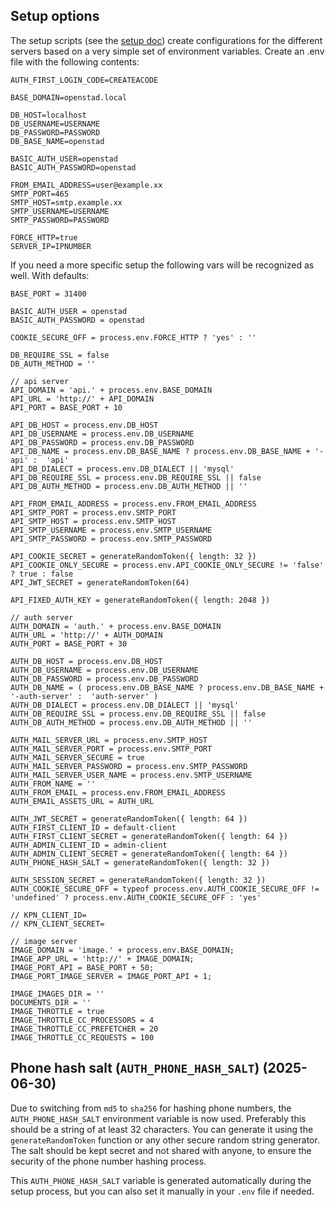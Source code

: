 ## Setup options

The setup scripts (see the [setup doc](./setup.md)) create configurations for the different servers based on a very simple set of environment variables. Create an .env file with the following contents:
```
AUTH_FIRST_LOGIN_CODE=CREATEACODE

BASE_DOMAIN=openstad.local

DB_HOST=localhost
DB_USERNAME=USERNAME
DB_PASSWORD=PASSWORD
DB_BASE_NAME=openstad

BASIC_AUTH_USER=openstad
BASIC_AUTH_PASSWORD=openstad

FROM_EMAIL_ADDRESS=user@example.xx
SMTP_PORT=465
SMTP_HOST=smtp.example.xx
SMTP_USERNAME=USERNAME
SMTP_PASSWORD=PASSWORD

FORCE_HTTP=true
SERVER_IP=IPNUMBER
```

If you need a more specific setup the following vars will be recognized as well. With defaults:

```
BASE_PORT = 31400

BASIC_AUTH_USER = openstad
BASIC_AUTH_PASSWORD = openstad

COOKIE_SECURE_OFF = process.env.FORCE_HTTP ? 'yes' : ''

DB_REQUIRE_SSL = false
DB_AUTH_METHOD = ''

// api server
API_DOMAIN = 'api.' + process.env.BASE_DOMAIN
API_URL = 'http://' + API_DOMAIN
API_PORT = BASE_PORT + 10

API_DB_HOST = process.env.DB_HOST
API_DB_USERNAME = process.env.DB_USERNAME
API_DB_PASSWORD = process.env.DB_PASSWORD
API_DB_NAME = process.env.DB_BASE_NAME ? process.env.DB_BASE_NAME + '-api' :  'api'
API_DB_DIALECT = process.env.DB_DIALECT || 'mysql'
API_DB_REQUIRE_SSL = process.env.DB_REQUIRE_SSL || false
API_DB_AUTH_METHOD = process.env.DB_AUTH_METHOD || ''

API_FROM_EMAIL_ADDRESS = process.env.FROM_EMAIL_ADDRESS
API_SMTP_PORT = process.env.SMTP_PORT
API_SMTP_HOST = process.env.SMTP_HOST
API_SMTP_USERNAME = process.env.SMTP_USERNAME
API_SMTP_PASSWORD = process.env.SMTP_PASSWORD

API_COOKIE_SECRET = generateRandomToken({ length: 32 })
API_COOKIE_ONLY_SECURE = process.env.API_COOKIE_ONLY_SECURE != 'false' ? true : false
API_JWT_SECRET = generateRandomToken(64)

API_FIXED_AUTH_KEY = generateRandomToken({ length: 2048 })

// auth server
AUTH_DOMAIN = 'auth.' + process.env.BASE_DOMAIN
AUTH_URL = 'http://' + AUTH_DOMAIN
AUTH_PORT = BASE_PORT + 30

AUTH_DB_HOST = process.env.DB_HOST
AUTH_DB_USERNAME = process.env.DB_USERNAME
AUTH_DB_PASSWORD = process.env.DB_PASSWORD
AUTH_DB_NAME = ( process.env.DB_BASE_NAME ? process.env.DB_BASE_NAME + '-auth-server' :  'auth-server' )
AUTH_DB_DIALECT = process.env.DB_DIALECT || 'mysql'
AUTH_DB_REQUIRE_SSL = process.env.DB_REQUIRE_SSL || false
AUTH_DB_AUTH_METHOD = process.env.DB_AUTH_METHOD || ''

AUTH_MAIL_SERVER_URL = process.env.SMTP_HOST
AUTH_MAIL_SERVER_PORT = process.env.SMTP_PORT
AUTH_MAIL_SERVER_SECURE = true
AUTH_MAIL_SERVER_PASSWORD = process.env.SMTP_PASSWORD
AUTH_MAIL_SERVER_USER_NAME = process.env.SMTP_USERNAME
AUTH_FROM_NAME = ''
AUTH_FROM_EMAIL = process.env.FROM_EMAIL_ADDRESS
AUTH_EMAIL_ASSETS_URL = AUTH_URL

AUTH_JWT_SECRET = generateRandomToken({ length: 64 })
AUTH_FIRST_CLIENT_ID = default-client
AUTH_FIRST_CLIENT_SECRET = generateRandomToken({ length: 64 })
AUTH_ADMIN_CLIENT_ID = admin-client
AUTH_ADMIN_CLIENT_SECRET = generateRandomToken({ length: 64 })
AUTH_PHONE_HASH_SALT = generateRandomToken({ length: 32 })

AUTH_SESSION_SECRET = generateRandomToken({ length: 32 })
AUTH_COOKIE_SECURE_OFF = typeof process.env.AUTH_COOKIE_SECURE_OFF != 'undefined' ? process.env.AUTH_COOKIE_SECURE_OFF : 'yes'

// KPN_CLIENT_ID=
// KPN_CLIENT_SECRET=

// image server
IMAGE_DOMAIN = 'image.' + process.env.BASE_DOMAIN;
IMAGE_APP_URL = 'http://' + IMAGE_DOMAIN;
IMAGE_PORT_API = BASE_PORT + 50;
IMAGE_PORT_IMAGE_SERVER = IMAGE_PORT_API + 1;

IMAGE_IMAGES_DIR = ''
DOCUMENTS_DIR = ''
IMAGE_THROTTLE = true
IMAGE_THROTTLE_CC_PROCESSORS = 4
IMAGE_THROTTLE_CC_PREFETCHER = 20
IMAGE_THROTTLE_CC_REQUESTS = 100

```

## Phone hash salt (`AUTH_PHONE_HASH_SALT`) (2025-06-30)
Due to switching from `md5` to `sha256` for hashing phone numbers, the `AUTH_PHONE_HASH_SALT` environment variable is now used.
Preferably this should be a string of at least 32 characters. You can generate it using the `generateRandomToken` function or any other secure random string generator.
The salt should be kept secret and not shared with anyone, to ensure the security of the phone number hashing process.

This `AUTH_PHONE_HASH_SALT` variable is generated automatically during the setup process, but you can also set it manually in your `.env` file if needed.
